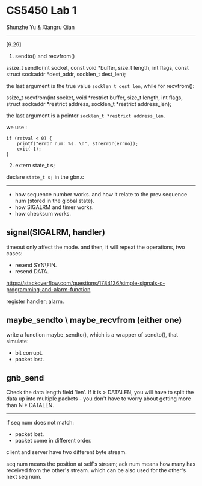# CS5450 Lab 1

Shunzhe Yu & Xiangru Qian

------

[9.29]

1. sendto() and recvfrom()

ssize_t
     sendto(int socket, const void *buffer, size_t length, int flags, const struct sockaddr *dest_addr, socklen_t dest_len);

the last argument is the true value `socklen_t dest_len`, while for recvfrom():

ssize_t
     recvfrom(int socket, void *restrict buffer, size_t length, int flags, struct sockaddr *restrict address, socklen_t *restrict address_len);

the last argument is a pointer `socklen_t *restrict address_len`.

we use :
```
if (retval < 0) {
    printf("error num: %s. \n", strerror(errno));
    exit(-1);
}
```

2. extern state_t s;

declare `state_t s;` in the gbn.c


---

- how sequence number works. and how it relate to the prev sequence num (stored in the global state).
- how SIGALRM and timer works.
- how checksum works.

## signal(SIGALRM, handler)
timeout only affect the mode. 
and then, it will repeat the operations, two cases:
- resend SYN\FIN.
- resend DATA.

https://stackoverflow.com/questions/1784136/simple-signals-c-programming-and-alarm-function

register handler; alarm.

## maybe_sendto \ maybe_recvfrom (either one)
write a function maybe_sendto(), which is a wrapper of sendto(), that simulate: 
- bit corrupt.
- packet lost. 

## gnb_send
Check the data length field 'len'. If it is > DATALEN, you will have to split the data up into multiple packets - you don't have to worry about getting more than N * DATALEN.

---
if seq num does not match:
- packet lost.
- packet come in different order. 

client and server have two different byte stream. 

seq num means the position at self's stream;
ack num means how many has received from the other's stream. which can be also used for the other's next seq num.